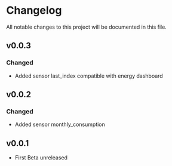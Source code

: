 # Changelog
All notable changes to this project will be documented in this file.

## v0.0.3
### Changed
 - Added sensor last_index compatible with energy dashboard
## v0.0.2
### Changed
 - Added sensor monthly_consumption

## v0.0.1
 - First Beta unreleased